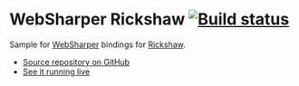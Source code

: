 # WebSharper Rickshaw [![Build status](https://ci.appveyor.com/api/projects/status/09ki2a3r8nwtukkx?svg=true)](https://ci.appveyor.com/project/IntelliFactory/rickshaw)

Sample for [WebSharper](https://websharper.com) bindings for [Rickshaw](http://shutterstock.github.io/rickshaw/).

* [Source repository on GitHub](https://github.com/websharper-samples/Rickshaw)
* [See it running live](https://websharper-samples.github.io/Rickshaw)
